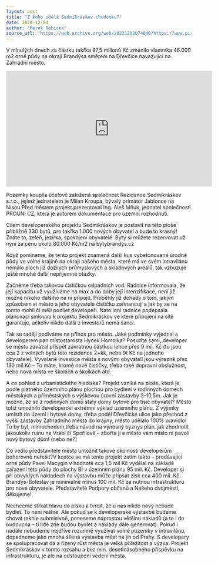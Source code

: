 ```yaml
---
layout: post
title: "Z koho udělá Sedmikráskov chudobku?"
date: 2020-12-04
author: "Marek Rebicek"
source_url: "https://web.archive.org/web/20221202074040/https://www.piratibrandys.cz/clanek/2020-12-04-z-koho-udela-sedmikraskov-chudobku"
---
```

V minulých dnech za částku takřka 97,5 milionů Kč změnilo vlastníka 46.000 m2 orné půdy na okraji Brandýsa směrem na Dřevčice navazující na Zahradní město.

<iframe width="560" height="315" src="https://www.youtube.com/embed/_Om_wRKygUo?si=7qtcy9aQqOeieBr5" title="YouTube video player" frameborder="0" allow="accelerometer; autoplay; clipboard-write; encrypted-media; gyroscope; picture-in-picture; web-share" referrerpolicy="strict-origin-when-cross-origin" allowfullscreen></iframe>

Pozemky koupila účelově založená společnost Rezidence Sedmikráskov s.r.o., jejímž jednatelem je  Milan Kroupa, bývalý primátor Jablonce na Nisou.Před městem projekt prezentoval Ing. Aleš Mňuk, jednatel společnosti PROUNI CZ, která je autorem dokumentace pro územní rozhodnutí.

Cílem developerského projektu Sedmikráskov je postavit na této ploše přibližně 330 bytů, pro takřka 1.000 nových obyvatel a bude to krásný! Znáte to, zeleň, jezírka, spokojení obyvatelé. Byty si můžete rezervovat už nyní za cenu okolo 80.000 Kč/m2 na bytybrandys.cz

Když pomineme, že tento projekt znamená další kus vybetonované úrodné půdy ve volné krajině na okraji našeho města, které má ve svém intravilánu nemálo ploch již dožilých průmyslových a skladových areálů, tak vzbuzuje ještě mnohé další nepříjemné otázky.

Začněme třeba takovou čističkou odpadních vod. Radnice  informovala, že její kapacitu už využíváme na max a do doby její intenzifikace, není již možné nikoho dalšího na ni připojit. Proběhly již dohady o tom, jakým způsobem si město a jeho obyvatelé čističku zafinancují a jak by se na tomto mohli či měli podílet developeři.  Nato loni radnice podepsala plánovací smlouvu k projektu Sedmikráskov  ve které připojení na sítě garantuje, ačkoliv nikdo další z investorů nemá šanci.

Tak se raději podíváme na přínos pro město. Jaké podmínky vyjednal s developerem pan místostarosta Hynek Homolka? Posuďte sami, developer se městu zavázal přispět  závratnou částkou lehce přes 9 mil. Kč (to jsou cca 2 z volných bytů této rezidence 2+kk, nebo 9t Kč na jednoho obyvatele). Vyvolané investice města s novými obyvateli jsou výrazně přes 130 mil.Kč – To máte, kromě nové čističky, třeba také dopravní obslužnost, nebo nová místa ve školách a školkách atd.

A co pohled z urbanistického hlediska?   Projekt vzniká na ploše, která je podle platného územního plánu plochou pro bydlení v rodinných domech městských a příměstských s výškovou úrovní zástavby 3-10,5m. Jak je možné, že se z rodinných domů staly domy bytové pro tisíc obyvatel? Město totiž umožnilo developerovi extrémní výklad územního plánu. Z výjimky umístit do území i bytové domy, třeba podél Dřevčické ulice jako přechod z vyšší zástavby Zahradního města do krajiny, město udělalo 100% pravidlo! To by byl, mimochodem,třeba návod na výnosný byznys plán, jak zhodnotit jakoukoliv ruinu na Vrábí či Spořilově – zbořte ji a město vám místo ní povolí nový bytový dům! (nebo ne?)

Co vedlo představitele města umožnit takové  okolnosti developerům bohorovně neřešit?V kostce se má tento projekt zatím takto – prodávající orné půdy Pavel Macygin v hodnotě cca 1,5 mil Kč vydělal na základě zařazení této půdy do plochy BI v územním plánu 95 mil. Kč. Developer si při obvyklých nákladech na výstavbu může připsat zisk cca 400 mil. Kč. Brandýs-Boleslav je minimálně mínus 100 mil. Kč za nutnou infrastrukturu pro nové obyvatele. Představitelé Podpory občanů a Našeho dvojměstí, děkujeme!

Nechceme strkat hlavu do písku a tvrdit, že u nás nikdo nový nebude bydlet. To není reálné. Ale pokud se k developerské výstavbě budeme chovat takhle submisivně, poneseme  naprostou většinu nákladů (a to i do budoucna – ti lidé zde budou bydlet a náklady dále generovat). Pokud i nadále nebudeme nejdříve rozumně využívat volné pozemky v intravilánu, dopadneme jako mnohá šílená výstavba měst na jih od Prahy. S developery se spolupracovat dá a řízený růst města je velká příležitost a výzva. Projekt Sedmikráskov v tomto rozsahu a bez min. desetinásobného příspěvku na infrastrukturu, je ale na odstoupení vedení města.